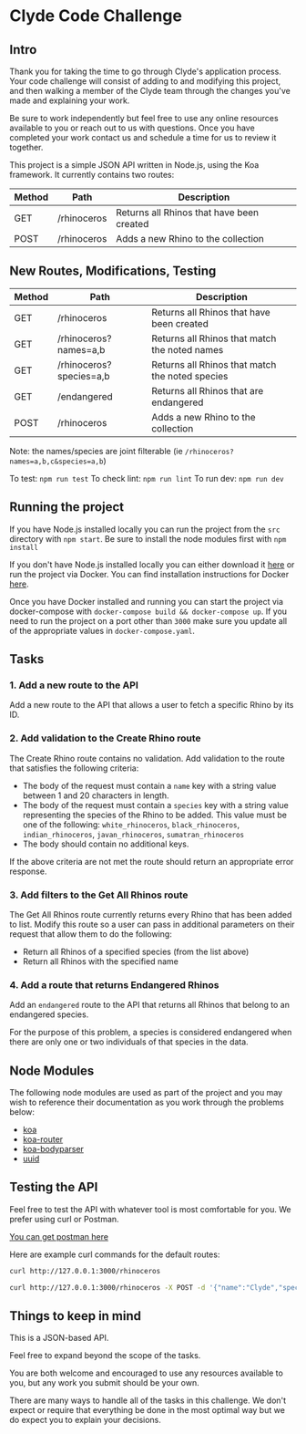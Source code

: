 # Clyde Code Challenge

## Intro

Thank you for taking the time to go through Clyde's application process. Your code challenge will consist of adding to and modifying this project, and then walking a member of the Clyde team through the changes you've made and explaining your work.

Be sure to work independently but feel free to use any online resources available to you or reach out to us with questions. Once you have completed your work contact us and schedule a time for us to review it together.

This project is a simple JSON API written in Node.js, using the Koa framework. It currently contains two routes:

| Method | Path        | Description                                |
| ------ | ----------- | ------------------------------------------ |
| GET    | /rhinoceros | Returns all Rhinos that have been created  |
| POST   | /rhinoceros | Adds a new Rhino to the collection         |

## New Routes, Modifications, Testing

| Method | Path        | Description                                |
| ------ | ----------- | ------------------------------------------ |
| GET    | /rhinoceros | Returns all Rhinos that have been created  |
| GET    | /rhinoceros?names=a,b | Returns all Rhinos that match the noted names  |
| GET    | /rhinoceros?species=a,b | Returns all Rhinos that match the noted species  |
| GET    | /endangered | Returns all Rhinos that are endangered     |
| POST   | /rhinoceros | Adds a new Rhino to the collection         |

Note: the names/species are joint filterable (ie `/rhinoceros?names=a,b,c&species=a,b`)

To test: `npm run test`
To check lint: `npm run lint`
To run dev: `npm run dev`



## Running the project

If you have Node.js installed locally you can run the project from the `src` directory with `npm start`. Be sure to install the node modules first with `npm install`

If you don't have Node.js installed locally you can either download it [here](https://nodejs.org/en/download) or run the project via Docker. You can find installation instructions for Docker [here](https://docs.docker.com/install).

Once you have Docker installed and running you can start the project via docker-compose with `docker-compose build && docker-compose up`. If you need to run the project on a port other than `3000` make sure you update all of the appropriate values in `docker-compose.yaml`.

## Tasks

### 1. Add a new route to the API
Add a new route to the API that allows a user to fetch a specific Rhino by its ID.

### 2. Add validation to the Create Rhino route
The Create Rhino route contains no validation. Add validation to the route that satisfies the following criteria:

- The body of the request must contain a `name` key with a string value between 1 and 20 characters in length.
- The body of the request must contain a `species` key with a string value representing the species of the Rhino to be added. This value must be one of the following: `white_rhinoceros`, `black_rhinoceros`, `indian_rhinoceros`, `javan_rhinoceros`, `sumatran_rhinoceros`
- The body should contain no additional keys.

If the above criteria are not met the route should return an appropriate error response.

### 3. Add filters to the Get All Rhinos route
The Get All Rhinos route currently returns every Rhino that has been added to list. Modify this route so a user can pass in additional parameters on their request that allow them to do the following:
- Return all Rhinos of a specified species (from the list above)
- Return all Rhinos with the specified name

### 4. Add a route that returns Endangered Rhinos
Add an `endangered` route to the API that returns all Rhinos that belong to an endangered species.

For the purpose of this problem, a species is considered endangered when there are only one or two individuals of that species in the data.

## Node Modules

The following node modules are used as part of the project and you may wish to reference their documentation as you work through the problems below:
- [koa](http://koajs.com)
- [koa-router](https://www.npmjs.com/package/koa-router)
- [koa-bodyparser](https://www.npmjs.com/package/koa-bodyparser)
- [uuid](https://www.npmjs.com/package/uuid)


## Testing the API
Feel free to test the API with whatever tool is most comfortable for you. We prefer using curl or Postman.

[You can get postman here](https://www.getpostman.com/apps)

Here are example curl commands for the default routes:

```bash
curl http://127.0.0.1:3000/rhinoceros

curl http://127.0.0.1:3000/rhinoceros -X POST -d '{"name":"Clyde","species":"white_rhinoceros"}' -H "Content-Type: application/json"
```

## Things to keep in mind

This is a JSON-based API.

Feel free to expand beyond the scope of the tasks.

You are both welcome and encouraged to use any resources available to you, but any work you submit should be your own.

There are many ways to handle all of the tasks in this challenge. We don't expect or require that everything be done in the most optimal way but we do expect you to explain your decisions.

